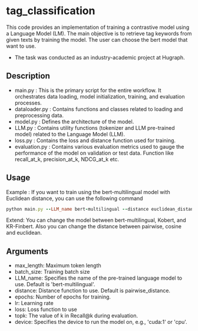 # tag_classification
This code provides an implementation of training a contrastive model using a Language Model (LM). The main objective is to retrieve tag keywords from given texts by training the model. The user can choose the bert model that want to use.

* The task was conducted as an industry-academic project at Hugraph.

## Description
- main.py : This is the primary script for the entire workflow. It orchestrates data loading, model initialization, training, and evaluation processes.
- dataloader.py : Contains functions and classes related to loading and preprocessing data.
- model.py : Defines the architecture of the model.
- LLM.py : Contains utility functions (tokenizer and LLM pre-trained model) related to the Language Model (LLM).
- loss.py : Contains the loss and distance function used for training.
- evaluation.py : Contains various evaluation metrics used to gauge the performance of the model on validation or test data. Function like recall_at_k, precision_at_k, NDCG_at_k etc.

## Usage
Example :
If you want to train using the bert-multilingual model with Euclidean distance, you can use the following command
```ruby
python main.py --LLM_name bert-multilingual --distance euclidean_distance
```

Extend:
You can change the model between bert-multilingual, Kobert, and KR-Finbert.
Also you can change the distance between pairwise, cosine and euclidean.

## Arguments
- max_length: Maximum token length
- batch_size: Training batch size
- LLM_name: Specifies the name of the pre-trained language model to use. Default is 'bert-multilingual'.
- distance: Distance function to use. Default is pairwise_distance.
- epochs: Number of epochs for training.
- lr: Learning rate
- loss: Loss function to use
- topk: The value of k in Recall@k during evaluation.
- device: Specifies the device to run the model on, e.g., 'cuda:1' or 'cpu'.
